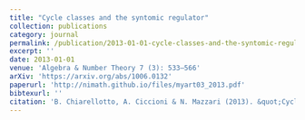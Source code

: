 ```yaml
---
title: "Cycle classes and the syntomic regulator"
collection: publications
category: journal
permalink: /publication/2013-01-01-cycle-classes-and-the-syntomic-regulator
excerpt: ''
date: 2013-01-01
venue: 'Algebra & Number Theory 7 (3): 533–566'
arXiv: 'https://arxiv.org/abs/1006.0132'
paperurl: 'http://nimath.github.io/files/myart03_2013.pdf'
bibtexurl: ''
citation: 'B. Chiarellotto, A. Ciccioni & N. Mazzari (2013). &quot;Cycle classes and the syntomic regulator.&quot; <i>Algebra & Number Theory</i>, 7 (3), 533–566.'
---
```

